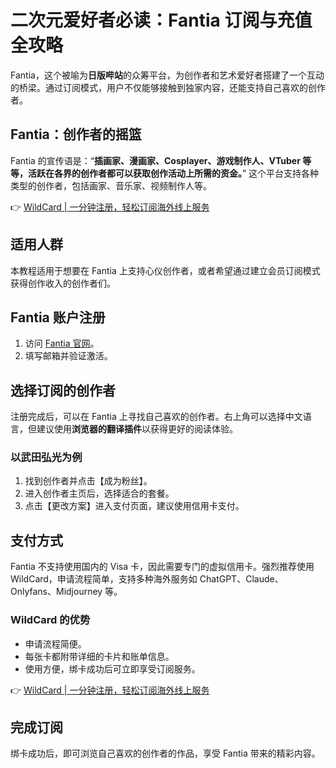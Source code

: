 # 二次元爱好者必读：Fantia 订阅与充值全攻略

Fantia，这个被喻为**日版哔站**的众筹平台，为创作者和艺术爱好者搭建了一个互动的桥梁。通过订阅模式，用户不仅能够接触到独家内容，还能支持自己喜欢的创作者。

## Fantia：创作者的摇篮

Fantia 的宣传语是：“**插画家、漫画家、Cosplayer、游戏制作人、VTuber 等等，活跃在各界的创作者都可以获取创作活动上所需的资金。**” 这个平台支持各种类型的创作者，包括画家、音乐家、视频制作人等。

👉 [WildCard | 一分钟注册，轻松订阅海外线上服务](https://bbtdd.com/WildCard)

## 适用人群

本教程适用于想要在 Fantia 上支持心仪创作者，或者希望通过建立会员订阅模式获得创作收入的创作者们。

## Fantia 账户注册

1. 访问 [Fantia 官网](https://fantia.jp/?locale=zh-cn)。
2. 填写邮箱并验证激活。

## 选择订阅的创作者

注册完成后，可以在 Fantia 上寻找自己喜欢的创作者。右上角可以选择中文语言，但建议使用**浏览器的翻译插件**以获得更好的阅读体验。

### 以武田弘光为例

1. 找到创作者并点击【成为粉丝】。
2. 进入创作者主页后，选择适合的套餐。
3. 点击【更改方案】进入支付页面，建议使用信用卡支付。

## 支付方式

Fantia 不支持使用国内的 Visa 卡，因此需要专门的虚拟信用卡。强烈推荐使用 WildCard，申请流程简单，支持多种海外服务如 ChatGPT、Claude、Onlyfans、Midjourney 等。

### WildCard 的优势

- 申请流程简便。
- 每张卡都附带详细的卡片和账单信息。
- 使用方便，绑卡成功后可立即享受订阅服务。

👉 [WildCard | 一分钟注册，轻松订阅海外线上服务](https://bbtdd.com/WildCard)

## 完成订阅

绑卡成功后，即可浏览自己喜欢的创作者的作品，享受 Fantia 带来的精彩内容。